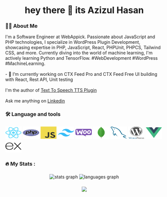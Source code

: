 <h1 align="center">hey there 👋 its Azizul Hasan</h1>

###

<h3 align="left">👩‍💻  About Me</h3>

<p align="left">I'm a Software Engineer at WebAppick. Passionate about JavaScript and PHP technologies, I specialize in WordPress Plugin Development, showcasing expertise in PHP, JavaScript, React, PHPUnit, PHPCS, Tailwind CSS, and more. Currently diving into the world of machine learning, I'm actively learning Python and TensorFlow.  #WebDevelopment #WordPress #MachineLearning.<br><br>- 🔭 I’m currently working on CTX Feed Pro and CTX Feed Free  UI building with React, Rest API, Unit testing <br/><br/>
I'm the author of <a target="_blank" href="https://wordpress.org/plugins/text-to-audio/"> Text To Speech TTS Plugin </a><br/><br/>
 Ask me anything on <a target="_blank" href="https://www.linkedin.com/in/azizulhasan1995/"> Linkedin </a>   </p>



###

<h3 align="left">🛠 Language and tools</h3>

###

<div align="left">
  <img src="https://github.com/devicons/devicon/blob/v2.15.1/icons/react/react-original.svg" height="40" width="52" alt="React logo"  />
  <img src="https://github.com/devicons/devicon/blob/v2.15.1/icons/php/php-original.svg" height="40" width="52" alt="PHP logo"  />
  <img src="https://github.com/devicons/devicon/blob/v2.15.1/icons/javascript/javascript-original.svg" height="40" width="52" alt="JavaScript logo"  />
  <img src="https://github.com/devicons/devicon/blob/v2.15.1/icons/tailwindcss/tailwindcss-plain.svg" height="40" width="52" alt="Tailwind logo"  />
  <img src="https://github.com/devicons/devicon/blob/v2.15.1/icons/woocommerce/woocommerce-original.svg" height="40" width="52" alt="woocommerce logo"  />
  <img src="https://github.com/devicons/devicon/blob/v2.15.1/icons/mongodb/mongodb-original.svg" height="40" width="52" alt="mongodb logo"  />
  <img src="https://github.com/devicons/devicon/blob/v2.15.1/icons/mysql/mysql-plain.svg" height="40" width="52" alt="mysql logo"  />
  <img src="https://github.com/devicons/devicon/blob/v2.15.1/icons/wordpress/wordpress-original.svg" height="40" width="52" alt="wordpress logo"  />
  <img src="https://github.com/devicons/devicon/blob/v2.15.1/icons/vuejs/vuejs-original.svg" height="40" width="52" alt="vuejs logo"  />
  <img src="https://github.com/devicons/devicon/blob/v2.15.1/icons/express/express-original.svg" height="40" width="52" alt="Express logo"  />
</div>

###

<h3 align="left">🔥   My Stats :</h3>

###

<div align="center">
  <img src="https://github-readme-stats.vercel.app/api?username=azizulhasan&hide_title=false&hide_rank=false&show_icons=true&include_all_commits=true&count_private=true&disable_animations=false&theme=dracula&locale=en&hide_border=false" height="150" alt="stats graph"  />
  <img src="https://github-readme-stats.vercel.app/api/top-langs?username=azizulhasan&locale=en&hide_title=false&layout=compact&card_width=320&langs_count=5&theme=dracula&hide_border=false" height="150" alt="languages graph"  />
</div>
</div>

###

<div align="center">
  <img src="https://visitor-badge.laobi.icu/badge?page_id=azizulhasan.azizulhasan&"  />
</div>

###






